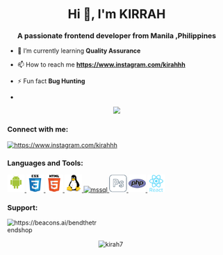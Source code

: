 <h1 align="center">Hi 👋, I'm KIRRAH</h1>
<h3 align="center">A passionate frontend developer from Manila ,Philippines</h3>

- 🌱 I’m currently learning **Quality Assurance**



- 📫 How to reach me **https://www.instagram.com/kirahhh**

- ⚡ Fun fact **Bug Hunting**
- 
<div align="center">
  <img height="200" src="https://i.imgflip.com/65efzo.gif"  />
</div>

###
<h3 align="left">Connect with me:</h3>
<p align="left">
<a href="https://instagram.com/https://www.instagram.com/kirahhh" target="blank"><img align="center" src="https://raw.githubusercontent.com/rahuldkjain/github-profile-readme-generator/master/src/images/icons/Social/instagram.svg" alt="https://www.instagram.com/kirahhh" height="30" width="40" /></a>
</p>

<h3 align="left">Languages and Tools:</h3>
<p align="left"> <a href="https://developer.android.com" target="_blank" rel="noreferrer"> <img src="https://raw.githubusercontent.com/devicons/devicon/master/icons/android/android-original-wordmark.svg" alt="android" width="40" height="40"/> </a> <a href="https://www.w3schools.com/css/" target="_blank" rel="noreferrer"> <img src="https://raw.githubusercontent.com/devicons/devicon/master/icons/css3/css3-original-wordmark.svg" alt="css3" width="40" height="40"/> </a> <a href="https://www.w3.org/html/" target="_blank" rel="noreferrer"> <img src="https://raw.githubusercontent.com/devicons/devicon/master/icons/html5/html5-original-wordmark.svg" alt="html5" width="40" height="40"/> </a> <a href="https://www.linux.org/" target="_blank" rel="noreferrer"> <img src="https://raw.githubusercontent.com/devicons/devicon/master/icons/linux/linux-original.svg" alt="linux" width="40" height="40"/> </a> <a href="https://www.microsoft.com/en-us/sql-server" target="_blank" rel="noreferrer"> <img src="https://www.svgrepo.com/show/303229/microsoft-sql-server-logo.svg" alt="mssql" width="40" height="40"/> </a> <a href="https://www.photoshop.com/en" target="_blank" rel="noreferrer"> <img src="https://raw.githubusercontent.com/devicons/devicon/master/icons/photoshop/photoshop-line.svg" alt="photoshop" width="40" height="40"/> </a> <a href="https://www.php.net" target="_blank" rel="noreferrer"> <img src="https://raw.githubusercontent.com/devicons/devicon/master/icons/php/php-original.svg" alt="php" width="40" height="40"/> </a> <a href="https://reactjs.org/" target="_blank" rel="noreferrer"> <img src="https://raw.githubusercontent.com/devicons/devicon/master/icons/react/react-original-wordmark.svg" alt="react" width="40" height="40"/> </a> </p>

<h3 align="left">Support:</h3>
<p><a href="https://www.buymeacoffee.com/https://beacons.ai/bendthetrendshop"> <img align="left" src="https://cdn.buymeacoffee.com/buttons/v2/default-yellow.png" height="50" width="210" alt="https://beacons.ai/bendthetrendshop" /></a></p><br><br>

<p><img align="center" src="https://github-readme-stats.vercel.app/api/top-langs?username=kirah7&show_icons=true&locale=en&layout=compact" alt="kirah7" /></p>
